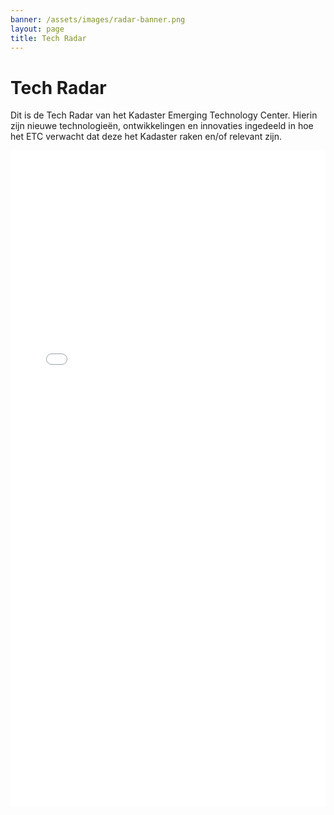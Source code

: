 ```yaml
---
banner: /assets/images/radar-banner.png
layout: page
title: Tech Radar
---
```

# Tech Radar

Dit is de Tech Radar van het Kadaster Emerging Technology Center.
Hierin zijn nieuwe technologieën, ontwikkelingen en innovaties ingedeeld in hoe het ETC verwacht dat deze het Kadaster raken en/of relevant zijn.


<iframe class="tech-radar" src="dist/index.html" frameborder="0" height="1050px" width="100%">
</iframe>
